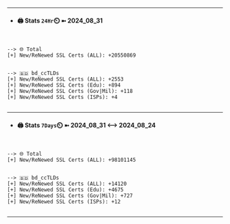 

---
- #### 🖨️ **Stats** `24Hr`⏲️ ➼ 2024_08_31
```console


--> 🌐 Total
[+] New/ReNewed SSL Certs (ALL): +20550869


--> 🇧🇩 bd_ccTLDs
[+] New/ReNewed SSL Certs (ALL): +2553
[+] New/ReNewed SSL Certs (Edu): +894
[+] New/ReNewed SSL Certs (Gov|Mil): +118
[+] New/ReNewed SSL Certs (ISPs): +4


```

---
- #### 🖨️ **Stats** `7Days`⏲️ ➼ 2024_08_31 <--> 2024_08_24
```console


--> 🌐 Total
[+] New/ReNewed SSL Certs (ALL): +98101145


--> 🇧🇩 bd_ccTLDs
[+] New/ReNewed SSL Certs (ALL): +14120
[+] New/ReNewed SSL Certs (Edu): +4675
[+] New/ReNewed SSL Certs (Gov|Mil): +727
[+] New/ReNewed SSL Certs (ISPs): +12


```

---


